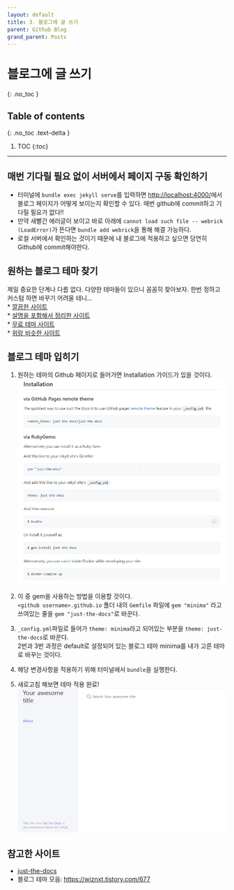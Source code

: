 ```yaml
---
layout: default
title: 3. 블로그에 글 쓰기
parent: Github Blog
grand_parent: Posts
---
```


# 블로그에 글 쓰기
{: .no_toc }

## Table of contents
{: .no_toc .text-delta }

1. TOC
{:toc}

---

## 매번 기다릴 필요 없이 서버에서 페이지 구동 확인하기
* 터미널에 `bundle exec jekyll serve`를 입력하면 <http://localhost:4000/>에서 블로그 페이지가 어떻게 보이는지 확인할 수 있다. 매번 github에 commit하고 기다릴 필요가 없다!! 
* 만약 새빨간 에러글이 보이고 바로 아래에 `cannot load such file -- webrick (LoadError)`가 뜬다면 `bundle add webrick`을 통해 해결 가능하다.
* 로컬 서버에서 확인하는 것이기 때문에 내 블로그에 적용하고 싶으면 당연히 Github에 commit해야한다.


## 원하는 블로그 테마 찾기 
제일 중요한 단계나 다름 없다. 다양한 테마들이 있으니 꼼꼼히 찾아보자. 한번 정하고 커스텀 하면 바꾸기 어려울 테니...  
    * [깔끔한 사이트](https://jekyllthemes.io/free)  
    * [설명을 포함해서 정리한 사이트](https://jekyllthemes.dev/)  
    * [무료 테마 사이트](https://jekyll-themes.com/free/)  
    * [위랑 비슷한 사이트](http://themes.jekyllrc.org/)  


## 블로그 테마 입히기
1. 원하는 테마의 Github 페이지로 들어가면 Installation 가이드가 있을 것이다. 
![theme_1](../../../assets/images/theme_1.PNG)

2. 이 중 gem을 사용하는 방법을 이용할 것이다.  
`<github username>.github.io` 폴더 내의 `Gemfile` 파일에 `gem "minima"` 라고 쓰여있는 줄을 `gem "just-the-docs"`로 바꾼다.

3. `_config.yml`파일로 들어가 `theme: minima`라고 되어있는 부분을 `theme: just-the-docs`로 바꾼다.  
2번과 3번 과정은 default로 설정되어 있는 블로그 테마 minima를 내가 고른 테마로 바꾸는 것이다.

4. 해당 변경사항을 적용하기 위해 터미널에서 `bundle`을 실행한다.
5. 새로고침 해보면 테마 적용 완료!
![theme_2](../../../assets/images/theme_2.png)


## 참고한 사이트
* [just-the-docs](https://github.com/just-the-docs/just-the-docs)
* 블로그 테마 모음: <https://wiznxt.tistory.com/677>